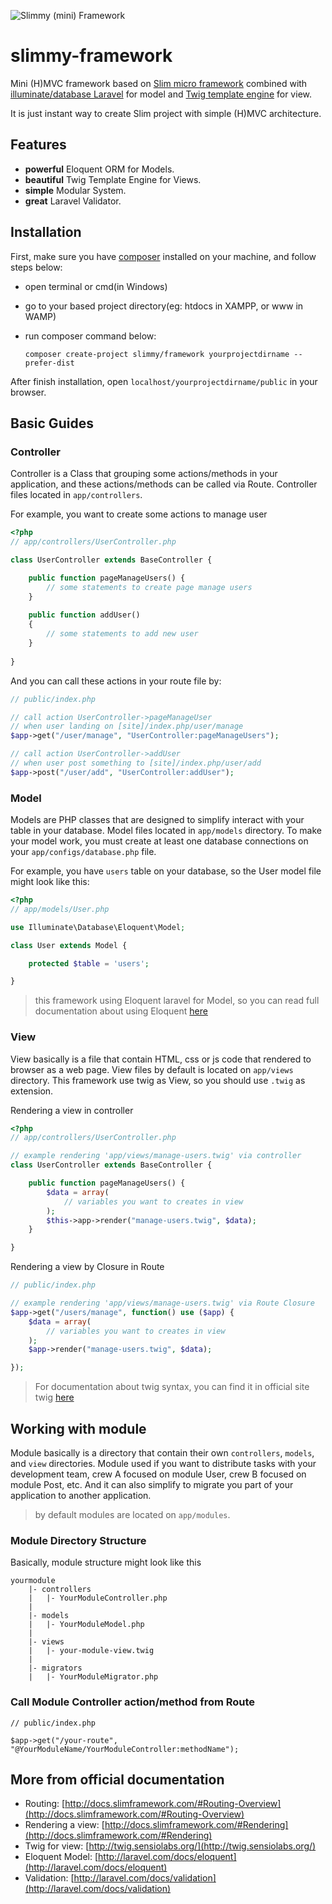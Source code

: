 ![Slimmy (mini) Framework](https://dl.dropboxusercontent.com/u/102070675/slimmy-framework-logo%5B250x185%5D.png)

slimmy-framework
================

Mini (H)MVC framework based on [Slim micro framework](http://www.slimframework.com/ "Slim micro framework") combined with [illuminate/database Laravel](https://github.com/illuminate/database "Illuminate Database") for model and [Twig template engine](http://twig.sensiolabs.org/ "Twig Template Engine") for view.

It is just instant way to create Slim project with simple (H)MVC architecture.

## Features
- **powerful** Eloquent ORM for Models.
- **beautiful** Twig Template Engine for Views.
- **simple** Modular System.
- **great** Laravel Validator.

## Installation
First, make sure you have [composer](https://getcomposer.org) installed on your machine, and follow steps below:
- open terminal or cmd(in Windows)
- go to your based project directory(eg: htdocs in XAMPP, or www in WAMP) 
- run composer command below:

    `composer create-project slimmy/framework yourprojectdirname --prefer-dist`

After finish installation, open `localhost/yourprojectdirname/public` in your browser.

## Basic Guides

### Controller
Controller is a Class that grouping some actions/methods in your application, and these actions/methods can be called via Route. Controller files located in `app/controllers`.

For example, you want to create some actions to manage user
```php
<?php
// app/controllers/UserController.php

class UserController extends BaseController {

    public function pageManageUsers() {
        // some statements to create page manage users
    }
    
    public function addUser()
    {
        // some statements to add new user
    }
    
}
```

And you can call these actions in your route file by:
```php
// public/index.php

// call action UserController->pageManageUser 
// when user landing on [site]/index.php/user/manage
$app->get("/user/manage", "UserController:pageManageUsers");

// call action UserController->addUser 
// when user post something to [site]/index.php/user/add
$app->post("/user/add", "UserController:addUser");
```

### Model
Models are PHP classes that are designed to simplify interact with your table in your database. Model files located in `app/models` directory. To make your model work, you must create at least one database connections on your `app/configs/database.php` file. 

For example, you have `users` table on your database, so the User model file might look like this: 
```php
<?php 
// app/models/User.php

use Illuminate\Database\Eloquent\Model;

class User extends Model {

    protected $table = 'users';

}
``` 
> this framework using Eloquent laravel for Model, so you can read full documentation about using Eloquent [here](http://laravel.com/docs/eloquent)

### View
View basically is a file that contain HTML, css or js code that rendered to browser as a web page. View files by default is located on `app/views` directory. This framework use twig as View, so you should use `.twig` as extension.

Rendering a view in controller
```php
<?php
// app/controllers/UserController.php

// example rendering 'app/views/manage-users.twig' via controller
class UserController extends BaseController {

    public function pageManageUsers() {
        $data = array(
            // variables you want to creates in view
        );
        $this->app->render("manage-users.twig", $data);
    }

}
```

Rendering a view by Closure in Route
```php
// public/index.php

// example rendering 'app/views/manage-users.twig' via Route Closure
$app->get("/users/manage", function() use ($app) {
    $data = array(
        // variables you want to creates in view
    );
    $app->render("manage-users.twig", $data);

});

```
> For documentation about twig syntax, you can find it in official site twig [here](http://twig.sensiolabs.org/doc/templates.html)

## Working with module
Module basically is a directory that contain their own `controllers`, `models`, and `view` directories. 
Module used if you want to distribute tasks with your development team, crew A focused on module User, crew B focused on module Post, etc. And it can also simplify to migrate you part of your application to another application. 

> by default modules are located on `app/modules`.

### Module Directory Structure
Basically, module structure might look like this
```
yourmodule
    |- controllers
    |   |- YourModuleController.php
    |
    |- models
    |   |- YourModuleModel.php
    |
    |- views
    |   |- your-module-view.twig
    |
    |- migrators
    |   |- YourModuleMigrator.php
```

### Call Module Controller action/method from Route
```
// public/index.php

$app->get("/your-route", "@YourModuleName/YourModuleController:methodName");
```

## More from official documentation
- Routing: [http://docs.slimframework.com/#Routing-Overview](http://docs.slimframework.com/#Routing-Overview)
- Rendering a view: [http://docs.slimframework.com/#Rendering](http://docs.slimframework.com/#Rendering)
- Twig for view: [http://twig.sensiolabs.org/](http://twig.sensiolabs.org/)
- Eloquent Model: [http://laravel.com/docs/eloquent](http://laravel.com/docs/eloquent)
- Validation: [http://laravel.com/docs/validation](http://laravel.com/docs/validation)
